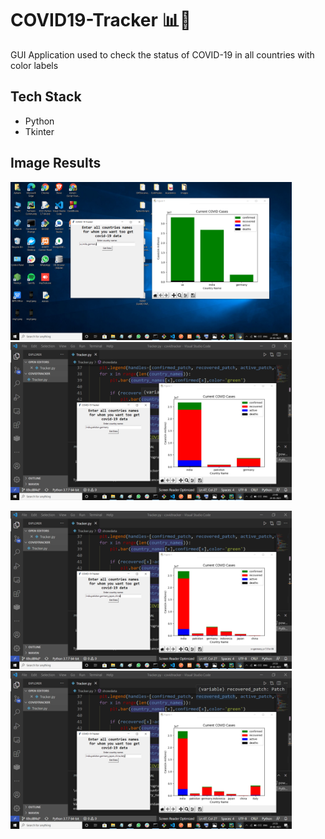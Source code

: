 # COVID19-Tracker 📊🦠

GUI Application used to check the status of COVID-19 in all countries with color labels

## Tech Stack
- Python 
- Tkinter

## Image Results

<img src="/Image Results/op1.png" width="450px">   <img src="/Image Results/op2.png" width="450px">

<img src="/Image Results/op3.png" width="450px">   <img src="/Image Results/op4.png" width="450px">
